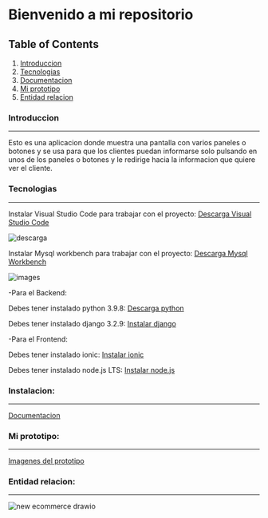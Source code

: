 # Bienvenido a mi repositorio

## Table of Contents
1. [Introduccion](#introduccion)
2. [Tecnologias](#tecnologias)
3. [Documentacion](#instalacion)
4. [Mi prototipo](#mi-prototipo)
5. [Entidad relacion](#entidad-relacion)


### Introduccion
*** 
Esto es una aplicacion donde muestra una pantalla con varios paneles o botones y se usa para que los clientes puedan informarse solo pulsando en unos de los paneles o botones y le redirige hacia la informacion que quiere ver el cliente.

### Tecnologias
***

Instalar Visual Studio Code para trabajar con el proyecto:
[Descarga Visual Studio Code](https://code.visualstudio.com/)

![descarga](https://user-images.githubusercontent.com/77674793/145463880-48d10bce-eddf-4c51-bca1-a900723fc961.jpg)

Instalar Mysql workbench para trabajar con el proyecto:
[Descarga Mysql Workbench](https://dev.mysql.com/downloads/workbench/)

![images](https://user-images.githubusercontent.com/77674793/145463683-4fa24076-ef62-45a2-80e5-bd4356c01909.jpg)

-Para el Backend:

Debes tener instalado python 3.9.8: 
[Descarga python](https://www.python.org/downloads/windows/)

Debes tener instalado django 3.2.9: 
[Instalar django](https://docs.djangoproject.com/en/3.2/topics/install/)

-Para el Frontend:

Debes tener instalado ionic: 
[Instalar ionic](https://ionicframework.com/docs/intro/cli)

Debes tener instalado node.js LTS:
[Instalar node.js](https://nodejs.org/en/)

### Instalacion:
***
[Documentacion](https://github.com/shengdong99/Proyecto_django_ionic/blob/master/Documentacion.md)

### **Mi prototipo:**
***

[Imagenes del prototipo](https://github.com/shengdong99/Proyecto_django_ionic/blob/master/image.md)

### **Entidad relacion:**
***

![new ecommerce drawio](https://user-images.githubusercontent.com/77674793/146201284-3778ca1f-875d-4353-91f5-0c3ab6794c9b.png)



















